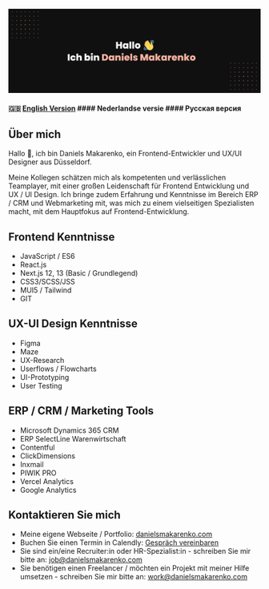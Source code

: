 [![Daniels Makarenko's GitHub Banner](daniels-makarenko_git.png)]([https://braydoncoyer.dev](https://www.daniels-makarenko.com/))

#### :uk: [English Version](https://github.com/danielsmak/danielsmak/blob/main/danielsmakarenko_en.md) #### Nederlandse versie #### Русская версия



## Über mich

Hallo 👋, ich bin Daniels Makarenko, ein Frontend-Entwickler und UX/UI Designer aus Düsseldorf. 

Meine Kollegen schätzen mich als kompetenten und verlässlichen Teamplayer, mit einer großen Leidenschaft für Frontend Entwicklung und UX / UI Design. Ich bringe zudem Erfahrung und Kenntnisse im Bereich ERP / CRM und Webmarketing mit, was mich zu einem vielseitigen Spezialisten macht, mit dem Hauptfokus auf Frontend-Entwicklung.

## Frontend Kenntnisse

- JavaScript / ES6
- React.js
- Next.js 12, 13 (Basic / Grundlegend)
- CSS3/SCSS/JSS
- MUI5 / Tailwind
- GIT

## UX-UI Design Kenntnisse

- Figma
- Maze
- UX-Research 
- Userflows / Flowcharts
- UI-Prototyping
- User Testing

## ERP / CRM / Marketing Tools

- Microsoft Dynamics 365 CRM 
- ERP SelectLine Warenwirtschaft 
- Contentful
- ClickDimensions 
- Inxmail
- PIWIK PRO 
- Vercel Analytics 
- Google Analytics

## Kontaktieren Sie mich

- Meine eigene Webseite / Portfolio: [danielsmakarenko.com](https://www.daniels-makarenko.com/ "danielsmakarenko.com") 
- Buchen Sie einen Termin in Calendly: [Gespräch vereinbaren](https://calendly.com/danielsmakarenko/ "Gespräch vereinbaren")
- Sie sind ein/eine Recruiter:in oder HR-Spezialist:in - schreiben Sie mir bitte an: [job@danielsmakarenko.com](mailto:job@danielsmakarenko.com)
- Sie benötigen einen Freelancer / möchten ein Projekt mit meiner Hilfe umsetzen - schreiben Sie mir bitte an: [work@danielsmakarenko.com](mailto:work@danielsmakarenko.com)

